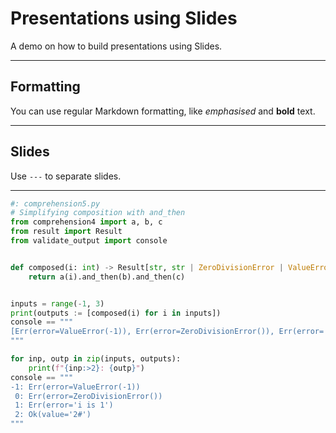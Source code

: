 # Presentations using Slides

A demo on how to build presentations using Slides.

---

## Formatting

You can use regular Markdown formatting, like *emphasised* and **bold** text.

---

## Slides

Use `---` to separate slides.

---

```python
#: comprehension5.py
# Simplifying composition with and_then
from comprehension4 import a, b, c
from result import Result
from validate_output import console


def composed(i: int) -> Result[str, str | ZeroDivisionError | ValueError]:
    return a(i).and_then(b).and_then(c)


inputs = range(-1, 3)
print(outputs := [composed(i) for i in inputs])
console == """
[Err(error=ValueError(-1)), Err(error=ZeroDivisionError()), Err(error='i is 1'), Ok(value='2#')]
"""

for inp, outp in zip(inputs, outputs):
    print(f"{inp:>2}: {outp}")
console == """
-1: Err(error=ValueError(-1))
 0: Err(error=ZeroDivisionError())
 1: Err(error='i is 1')
 2: Ok(value='2#')
"""
```